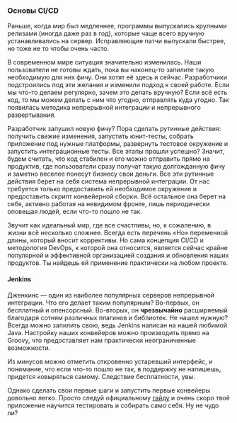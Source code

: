 ### Основы CI/CD

Раньше, когда мир был медленнее, программы выпускались крупными релизами (иногда даже раз в год), которые чаще всего вручную устанавливались на сервер. Исправляющие патчи выпускали быстрее, но тоже не то чтобы очень часто.

В современном мире ситуация значительно изменилась. Наши пользователи не готовы ждать, пока вы наконец-то запилите такую необходимую для них фичу. Они хотят её здесь и сейчас. Разработчики подстроились под эти желания и изменили подход к своей работе. Если мы что-то делаем регулярно, зачем это делать вручную? Если всё есть код, то мы можем делать с ним что угодно, отправлять куда угодно. Так появилась методика непрерывной интеграции и непрерывного развертывания. 

Разработчик запушил новую фичу? Пора сделать рутинные действия: получить свежие изменения, запустить юнит-тесты, собрать приложение под нужные платформы, развернуть тестовое окружение и запустить интеграционные тесты. Все этапы прошли успешно? Значит, будем считать, что код стабилен и его можно отправить прямо на продуктив, где пользователи сразу получат такую долгожданную фичу и заметно веселее понесут бизнесу свои деньги. Все эти рутинные действия берет на себя система непрерывной интеграции. От нас требуется только предоставить ей необходимое окружение и предоставить скрипт конвейерной сборки. Всё остальное она берет на себя, активно работая на невидимом фронте, лишь периодически оповещая людей, если что-то пошло не так.

Звучит как идеальный мир, где все счастливы, но, к сожалению, в жизни всё несколько сложнее. Всегда есть перечень «Но» переменной длины, который вносит коррективы. Но сама концепция CI/CD и методология DevOps, к которой она относится, является сейчас крайне популярной и эффективной организацией создания и обновления наших продуктов. Ты найдешь ей применение практически на любом проекте.

#### Jenkins

Дженкинс — один из наиболее популярных серверов непрерывной интеграции. Что его делает таким популярным? Во-первых, он бесплатный и опенсорсный. Во-вторых, он **чрезвычайно** расширяемый благодаря сотням различных плагинов и библиотек. Не нашел нужную? Всегда можно запилить свою, ведь Jenkins написан на нашей любимой Java. Настройку наших конвейеров можно производить прямо на Groovy, что предоставляет нам практически неограниченные возможности. 

Из минусов можно отметить откровенно устаревший интерфейс, и понимание, что если что-то пошло не так, в поддержку не напишешь, придется ковыряться самому. Следствие бесплатности, увы.

Однако сделать свои первые шаги и запустить первые конвейеры довольно легко. Просто следуй официальному [гайду](https://www.jenkins.io/doc/pipeline/tour/getting-started/) и очень скоро твоё приложение научится тестировать и собирать само себя. Ну не чудо ли?